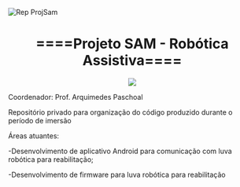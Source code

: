 ![Rep ProjSam](https://user-images.githubusercontent.com/98993176/208114809-29585150-90c8-4793-8dc1-b33bf693df8f.png)


<h1 align="center">====Projeto SAM - Robótica Assistiva====</h1>
<p align="center">
<img src="http://img.shields.io/static/v1?label=STATUS&message=EM%20DESENVOLVIMENTO&color=GREEN&style=for-the-badge"/>
</p>

Coordenador: Prof. Arquimedes Paschoal

Repositório privado para organização do código produzido durante o período de imersão

Áreas atuantes:

-Desenvolvimento de aplicativo Android para comunicação com luva robótica para reabilitação;

-Desenvolvimento de firmware para luva robótica para reabilitação

